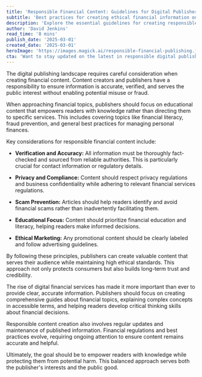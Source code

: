 ```yaml
---
title: 'Responsible Financial Content: Guidelines for Digital Publishers'
subtitle: 'Best practices for creating ethical financial information online'
description: 'Explore the essential guidelines for creating responsible financial content in digital publishing, focusing on accuracy, education, and consumer protection while maintaining ethical standards.'
author: 'David Jenkins'
read_time: '8 mins'
publish_date: '2025-03-01'
created_date: '2025-03-01'
heroImage: 'https://images.magick.ai/responsible-financial-publishing.jpg'
cta: 'Want to stay updated on the latest in responsible digital publishing? Follow us on LinkedIn for regular insights and best practices in creating ethical financial content.'
---
```


The digital publishing landscape requires careful consideration when creating financial content. Content creators and publishers have a responsibility to ensure information is accurate, verified, and serves the public interest without enabling potential misuse or fraud.

When approaching financial topics, publishers should focus on educational content that empowers readers with knowledge rather than directing them to specific services. This includes covering topics like financial literacy, fraud prevention, and general best practices for managing personal finances.

Key considerations for responsible financial content include:

- **Verification and Accuracy:** All information must be thoroughly fact-checked and sourced from reliable authorities. This is particularly crucial for contact information or regulatory details.

- **Privacy and Compliance:** Content should respect privacy regulations and business confidentiality while adhering to relevant financial services regulations.

- **Scam Prevention:** Articles should help readers identify and avoid financial scams rather than inadvertently facilitating them.

- **Educational Focus:** Content should prioritize financial education and literacy, helping readers make informed decisions.

- **Ethical Marketing:** Any promotional content should be clearly labeled and follow advertising guidelines.

By following these principles, publishers can create valuable content that serves their audience while maintaining high ethical standards. This approach not only protects consumers but also builds long-term trust and credibility.

The rise of digital financial services has made it more important than ever to provide clear, accurate information. Publishers should focus on creating comprehensive guides about financial topics, explaining complex concepts in accessible terms, and helping readers develop critical thinking skills about financial decisions.

Responsible content creation also involves regular updates and maintenance of published information. Financial regulations and best practices evolve, requiring ongoing attention to ensure content remains accurate and helpful.

Ultimately, the goal should be to empower readers with knowledge while protecting them from potential harm. This balanced approach serves both the publisher's interests and the public good.